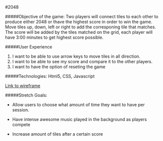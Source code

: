 #2048


#####Objective of the game:
 Two players will connect tiles to each other to produce either 2048 or thave the highest score in order to win the game. Move tiles up, down, left or right to add the corresponing tile that matches. The score will be added by the tiles matched on the grid, each player will have 3:00 minutes to get highest score possible.



#####User Experience
1. I want to be able to use arrow keys to move tiles in all direction.
2. I want to be able to see my score and compare it to the other players.
3. I want to have the option of reseting the game

#####Technologies: Html5, CSS, Javascript



[Link to wireframe](https://wireframe.cc/UKAJ2h)

#####Stretch Goals: 

* Allow users to choose what amount of time they want to have per session.

* Have intense awesome music played in the background as players compete


* Increase amount of tiles after a certain score